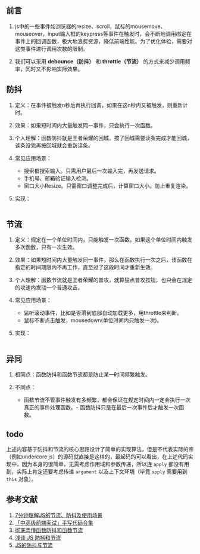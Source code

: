 ## 前言

1. js中的一些事件如浏览器的resize、scroll，鼠标的mousemove、mouseover，input输入框的keypress等事件在触发时，会不断地调用绑定在事件上的回调函数，极大地浪费资源，降低前端性能。为了优化体验，需要对这类事件进行调用次数的限制。

2. 我们可以采用 __debounce（防抖）__ 和 __throttle（节流）__ 的方式来减少调用频率，同时又不影响实际效果。

## 防抖

1. 定义：在事件被触发n秒后再执行回调，如果在这n秒内又被触发，则重新计时。

2. 效果：如果短时间内大量触发同一事件，只会执行一次函数。

3. 个人理解：函数防抖就是王者荣耀的回城，按了回城需要读条完成才能回城，读条没完再按回城就会重新读条。

4. 常见应用场景：
    -   搜索框搜索输入。只需用户最后一次输入完，再发送请求。
    -   手机号、邮箱验证输入检测。
    -   窗口大小Resize。只需窗口调整完成后，计算窗口大小。防止重复渲染。

5. 实现：

    ```js
    ```


## 节流

1. 定义：规定在一个单位时间内，只能触发一次函数。如果这个单位时间内触发多次函数，只有一次生效。

2. 效果：如果短时间内大量触发同一事件，那么在函数执行一次之后，该函数在指定的时间期限内不再工作，直至过了这段时间才重新生效。

3. 个人理解：函数节流就是王者荣耀的普攻，就算狂点普攻按钮，也只会在规定的攻速内发动一个普通攻击。

4. 常见应用场景：
    -   监听滚动事件，比如是否滑到底部自动加载更多，用throttle来判断。
    -   鼠标不断点击触发，mousedown(单位时间内只触发一次)。

5. 实现：

    ```js
    ```

## 异同

1. 相同点：函数防抖和函数节流都是防止某一时间频繁触发。

2. 不同点：
    -   函数节流不管事件触发有多频繁，都会保证在规定时间内一定会执行一次真正的事件处理函数。-   函数防抖只是在最后一次事件后才触发一次函数。

## todo

上述内容基于防抖和节流的核心思路设计了简单的实现算法，但是不代表实际的库（例如undercore js）的源码就直接是这样的，最起码的可以看出，在上述代码实现中，因为本身的很简单，无需考虑作用域和参数传递，所以连 `apply` 都没有用到，实际上肯定还要考虑传递 `argument` 以及上下文环境（毕竟 `apply` 需要用到 `this` 对象）。

## 参考文献

1. [7分钟理解JS的节流、防抖及使用场景](https://juejin.cn/post/6844903669389885453)
2. [「中高级前端面试」手写代码合集](https://juejin.cn/post/6902060047388377095#heading-29)
3. [彻底弄懂函数防抖和函数节流](https://segmentfault.com/a/1190000018445196)
4. [浅谈 JS 防抖和节流](https://juejin.cn/post/6844903618827517965)
5. [JS的防抖与节流](https://juejin.cn/post/6844903618827517965)